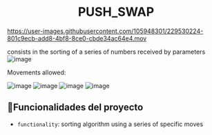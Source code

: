 <h1 align="center"> PUSH_SWAP </h1>

https://user-images.githubusercontent.com/105948301/229530224-801c9ecb-add8-4bf8-8ce0-cbde34ac64e4.mov

consists in the sorting of a series of numbers received by parameters
![image](https://user-images.githubusercontent.com/105948301/229532083-5904eb0b-57c2-487f-ac6a-2bd5077cd99d.png)

Movements allowed:

![image](https://user-images.githubusercontent.com/105948301/229531499-65e7d8c9-b1b3-436c-90be-813db6b92ed9.png)
![image](https://user-images.githubusercontent.com/105948301/229531546-c5dd9661-0b17-4895-bcf3-af05da9fd7e9.png)
![image](https://user-images.githubusercontent.com/105948301/229531588-0c07ec8e-f710-4159-889a-b09f8debc52b.png)
![image](https://user-images.githubusercontent.com/105948301/229531637-2644569e-3b65-4fc7-b3f0-6b8fd77a56f7.png)


## :hammer:Funcionalidades del proyecto

- `functionality`: sorting algorithm using a series of specific moves
